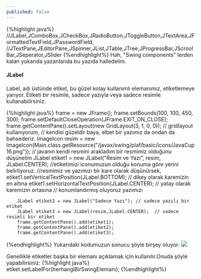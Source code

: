 ```yaml
---
published: false
---
```

{%highlight java%}
//JLabel,JComboBox,JCheckBox,JRadioButton,JToggleButton,JTextArea,JFormattedTextField,JPasswordField,
//JTextPane,JEditorPane,JSpinner,JList,JTable,JTree,JProgressBar,JScroolBar,JSeperator,JSlider
{%endhighlight%}
Hah, "Swing components" lerden kalan yukarıda yazanlarıda bu yazıda halledelim.

#### JLabel

Label, adı üstünde etiket, bu güzel kolay kullanımlı elemanımız, etiketlemeye yarıyor.
Etiketi bir resimle, sadece yazıyla veya sadece resimle kullanabilirsiniz.

{%highlight java%}
		frame = new JFrame();
		frame.setBounds(100, 100, 450, 300);
		frame.setDefaultCloseOperation(JFrame.EXIT_ON_CLOSE);
		frame.getContentPane().setLayout(new GridLayout(3, 1, 0, 0)); // gridlayout kullanıyorum,
        // kendisi güzeldir baya, elbet bir yazımız da ondan da bahsederiz.
        ImageIcon resim =  new ImageIcon(Main.class.getResource("/javax/swing/plaf/basic/icons/JavaCup16.png")); // javanın kendi resmini arakladım bir resmimiz olduğunu düşünelim
		JLabel etiket1 = new JLabel("Resim ve Yazı",
                      resim,
                      JLabel.CENTER);
		//etiketimizi iconumuzun olduğu konuma göre yerini belirliyoruz.
		//resmimiz ve yazımızı bir kare olarak düşünürsek, 
		etiket1.setVerticalTextPosition(JLabel.BOTTOM); // dikey olarak karemizin en altına
		etiket1.setHorizontalTextPosition(JLabel.CENTER); // yatay olarak karemizin ortasına
		// konumlandırmış oluyoruz yazımızı
  
		JLabel etiket2 = new JLabel("Sadece Yazı"); // sadece yazılı bir etiket
		JLabel etiket3 = new JLabel(resim,JLabel.CENTER);  // sadece resimli bir etiket
		frame.getContentPane().add(etiket1);
		frame.getContentPane().add(etiket2);
		frame.getContentPane().add(etiket3);
        
{%endhighlight%}
Yukarıdaki kodumuzun sonucu şöyle birşey oluyor:
![]({{site.baseurl}}images/javaswing/javaswing3/1.png)

Genellikle etiketler başka bir elemanı açıklamak için kullanılır.Onuda şöyle yapabilirsiniz:
{%highlight java%}
	etiket.setLabelFor(herhangiBirSwingElemanı);
{%endhighlight%}












